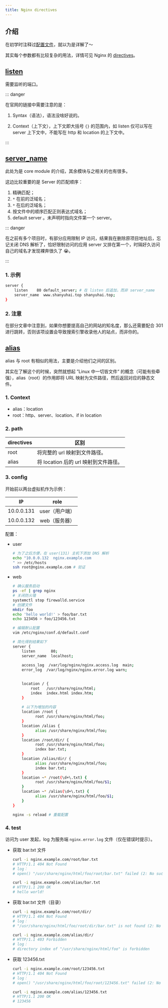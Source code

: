 ```yaml
---
title: Nginx directives
---
```


## 介绍

在初学时注释过[配置文件](/backend/nginx/explain-the-main-configuration-file-of-nginx)，就以为是详解了～

其实每个参数都有比较复杂的用法，详情可见 Nginx 的 [directives](https://nginx.org/en/docs/dirindex.html)。



## [listen](https://nginx.org/en/docs/http/ngx_http_core_module.html#listen)

需要监听的端口。

::: danger

在官网的链接中需要注意的是：

1. Syntax（语法），语法没啥好说的。

2. Context（上下文），上下文即大括号 `{}` 的范围内，如 listen 仅可以写在 server 上下文中，不能写在 http 和 location 的上下文中。

:::



## [server_name](https://nginx.org/en/docs/http/ngx_http_core_module.html#server_name)

此处为是 core module 的介绍，其余模块与之相关的也有很多。

这边比较重要的是 Server 的匹配顺序：

1. 精确匹配；
2. `*` 在前的泛域名；
3. `*` 在后的泛域名；
4. 按文件中的顺序匹配正则表达式域名；
5. default server  <Badge text="重点" type="error"/>。未声明时指向文件第一个 server。

::: danger

在之前有多个项目时，有部分应用限制 IP 访问，结果我在删除原项目地址后，忘记关闭 DNS 解析了，恰好限制访问的应用 server 又排在第一个，时隔好久访问自己的域名才发现裸奔很久了 😭。

:::

### 1. 示例

```bash
server {
	listen    80 default_server; # 在 listen 后追加，而非 server_name
	server_name  www.shanyuhai.top shanyuhai.top;
}
```

### 2. 注意

在部分文章中注意到，如果你想要提高自己的网站的知名度，那么还需要配合 301 进行跳转，否则该项设置会导致搜索引擎收录他人的站点，而非你的。



## [alias](https://nginx.org/en/docs/http/ngx_http_core_module.html#alias)

alias 与 root 有相似的用法，主要是介绍他们之间的区别。

其实在了解这个的时候，突然就想起 ”Linux 中一切皆文件“ 的概念（可能有些牵强），alias（root）的作用即将 URL 映射为文件路径，然后返回对应的静态文件。

### 1. Context

+ alias：location
+ root：http、server、location、if in location

### 2. path

| directives | 区别                                  |
| ---------- | ------------------------------------- |
| root       | 将完整的 url 映射到文件路径。         |
| alias      | 将 location 后的 url 映射到文件路径。 |

### 3. config

开始前以两台虚拟机作为示例：

|     IP     |      role      |
| :--------: | :------------: |
| 10.0.0.131 | user（用户端） |
| 10.0.0.132 | web（服务器）  |

配置：

+ user

  ```bash
  # 为了之后方便，在 user(131) 主机下添加 DNS 解析
  echo "10.0.0.132  nginx.example.com
  " >> /etc/hosts
  ssh root@nginx.example.com # 验证
  ```

+ web

  ```bash
  # 确认服务启动
  ps -ef | grep nginx
  # 关闭防火墙
  systemctl stop firewalld.service
  # 创建文件
  mkdir foo
  echo 'hello world!' > foo/bar.txt
  echo 123456 > foo/123456.txt
  
  # 编辑默认配置
  vim /etc/nginx/conf.d/default.conf
  
  # 简化得到结果如下
  server {
      listen       80;
      server_name  localhost;
      
      access_log  /var/log/nginx/nginx.access.log  main;
      error_log  /var/log/nginx/nginx.error.log warn;
      
  
      location / {
          root   /usr/share/nginx/html;
          index  index.html index.htm;
      }
      
      # 以下为增加的内容
      location /root {
      		root /usr/share/nginx/html/foo;
      }
      location /alias {
      		alias /usr/share/nginx/html/foo;
      }
      location /root/dir/ {
      		root /usr/share/nginx/html/foo;
      		index bar.txt;
      }
      location /alias/dir/ {
      		alias /usr/share/nginx/html/foo;
      		index bar.txt;
      }
      location ~* /root(\d+\.txt) {
      		root /usr/share/nginx/html/foo/$1;
      }
      location ~* /alias(\d+\.txt) {
      		alias /usr/share/nginx/html/foo/$1;
      }
  }
  
  nginx -s reload # 重载配置
  ```

### 4. test

访问为 user 发起，log 为服务端 `nginx.error.log` 文件（仅在错误时提示）。

+ 获取 bar.txt 文件

  ```bash
  curl -i nginx.example.com/root/bar.txt
  # HTTP/1.1 404 Not Found
  # log：
  # open() "/usr/share/nginx/html/foo/root/bar.txt" failed (2: No such file or directory)
  
  curl -i nginx.example.com/alias/bar.txt
  # HTTP/1.1 200 OK
  # hello world!
  ```

+ 获取 bar.txt 文件（目录）

  ```bash
  curl -i nginx.example.com/root/dir/
  # HTTP/1.1 404 Not Found
  # log：
  # "/usr/share/nginx/html/foo/root/dir/bar.txt" is not found (2: No such file or directory)
  
  curl -i nginx.example.com/alias/dir/
  # HTTP/1.1 403 Forbidden
  # log：
  # directory index of "/usr/share/nginx/html/foo" is forbidden
  ```

+ 获取 123456.txt

  ```bash
  curl -i nginx.example.com/root/123456.txt
  # HTTP/1.1 404 Not Found
  # log：
  # open() "/usr/share/nginx/html/foo/root/123456.txt" failed (2: No such file or directory)
  
  curl -i nginx.example.com/alias/123456.txt
  # HTTP/1.1 200 OK
  # 123456
  ```





